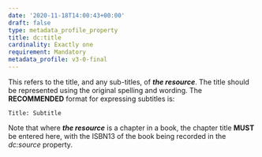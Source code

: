 ```yaml
---
date: '2020-11-18T14:00:43+00:00'
draft: false
type: metadata_profile_property
title: dc:title
cardinality: Exactly one
requirement: Mandatory
metadata_profile: v3-0-final
---
```

This refers to the title, and any sub-titles, of ***the resource***. The title should be represented using the original spelling and wording. The **RECOMMENDED** format for expressing subtitles is:

`Title: Subtitle`

Note that where ***the resource*** is a chapter in a book, the chapter title **MUST** be entered here, with the ISBN13 of the book being recorded in the *dc&#58;source* property.
